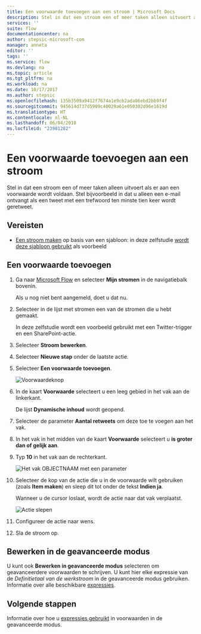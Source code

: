 ```yaml
---
title: Een voorwaarde toevoegen aan een stroom | Microsoft Docs
description: Stel in dat een stroom een of meer taken alleen uitvoert als er aan een voorwaarde wordt voldaan.
services: ''
suite: flow
documentationcenter: na
author: stepsic-microsoft-com
manager: anneta
editor: ''
tags: ''
ms.service: flow
ms.devlang: na
ms.topic: article
ms.tgt_pltfrm: na
ms.workload: na
ms.date: 10/17/2017
ms.author: stepsic
ms.openlocfilehash: 135b3509a9412f7674a1e9cb2ada86ebd2bb9f4f
ms.sourcegitcommit: 945614d737d5909c40029a61e050302d96e1619d
ms.translationtype: HT
ms.contentlocale: nl-NL
ms.lasthandoff: 06/04/2018
ms.locfileid: "23981282"
---
```

# <a name="add-a-condition-to-a-flow"></a>Een voorwaarde toevoegen aan een stroom

Stel in dat een stroom een of meer taken alleen uitvoert als er aan een voorwaarde wordt voldaan. Stel bijvoorbeeld in dat u alleen een e-mail ontvangt als een tweet met een trefwoord ten minste tien keer wordt geretweet.

## <a name="prerequisites"></a>Vereisten

* [Een stroom maken](get-started-logic-template.md) op basis van een sjabloon: in deze zelfstudie [wordt deze sjabloon gebruikt](https://flow.microsoft.com/galleries/public/templates/e78571e5c70e4806a18eeacba5a897c8/) als voorbeeld

## <a name="add-a-condition"></a>Een voorwaarde toevoegen

1. Ga naar [Microsoft Flow](https://flow.microsoft.com) en selecteer **Mijn stromen** in de navigatiebalk bovenin.

    Als u nog niet bent aangemeld, doet u dat nu.

1. Selecteer in de lijst met stromen een van de stromen die u hebt gemaakt.

    In deze zelfstudie wordt een voorbeeld gebruikt met een Twitter-trigger en een SharePoint-actie.

1. Selecteer **Stroom bewerken**.

1. Selecteer **Nieuwe stap** onder de laatste actie.

1. Selecteer **Een voorwaarde toevoegen**.

    ![Voorwaardeknop](./media/add-condition/add-condition.png)

1. In de kaart **Voorwaarde** selecteert u een leeg gebied in het vak aan de linkerkant.

    De lijst **Dynamische inhoud** wordt geopend.

1. Selecteer de parameter **Aantal retweets** om deze toe te voegen aan het vak.

1. In het vak in het midden van de kaart **Voorwaarde** selecteert u **is groter dan of gelijk aan**.

1. Typ **10** in het vak aan de rechterkant.

    ![Het vak OBJECTNAAM met een parameter](./media/add-condition/specify-condition.png)

1. Selecteer de kop van de actie die u in de voorwaarde wilt gebruiken (zoals **Item maken**) en sleep dit tot onder de tekst **Indien ja**.

    Wanneer u de cursor loslaat, wordt de actie naar dat vak verplaatst.

    ![Actie slepen](./media/add-condition/drag-action.png)

1. Configureer de actie naar wens.

1. Sla de stroom op.

## <a name="edit-in-advanced-mode"></a>Bewerken in de geavanceerde modus

U kunt ook **Bewerken in geavanceerde modus** selecteren om geavanceerdere voorwaarden te schrijven. U kunt hier elke expressie van de *Definitietaal van de werkstroom* in de geavanceerde modus gebruiken. Informatie over alle beschikbare [expressies](https://msdn.microsoft.com/library/azure/mt643789.aspx).

## <a name="next-steps"></a>Volgende stappen

Informatie over hoe u [expressies gebruikt](use-expressions-in-conditions.md) in voorwaarden in de geavanceerde modus.
